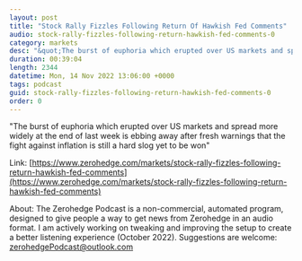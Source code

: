 ```yaml
---
layout: post
title: "Stock Rally Fizzles Following Return Of Hawkish Fed Comments"
audio: stock-rally-fizzles-following-return-hawkish-fed-comments-0
category: markets
desc: "&quot;The burst of euphoria which erupted over US markets and spread more widely at the end of last week is ebbing away after fresh warnings that the fight against inflation is still a hard slog yet to be won&quot;"
duration: 00:39:04
length: 2344
datetime: Mon, 14 Nov 2022 13:06:00 +0000
tags: podcast
guid: stock-rally-fizzles-following-return-hawkish-fed-comments-0
order: 0
---
```

&quot;The burst of euphoria which erupted over US markets and spread more widely at the end of last week is ebbing away after fresh warnings that the fight against inflation is still a hard slog yet to be won&quot;

Link: [https://www.zerohedge.com/markets/stock-rally-fizzles-following-return-hawkish-fed-comments](https://www.zerohedge.com/markets/stock-rally-fizzles-following-return-hawkish-fed-comments)

About: The Zerohedge Podcast is a non-commercial, automated program, designed to give people a way to get news from Zerohedge in an audio format.  I am actively working on tweaking and improving the setup to create a better listening experience (October 2022).  Suggestions are welcome: [zerohedgePodcast@outlook.com](mailto:zerohedgePodcast@outlook.com)